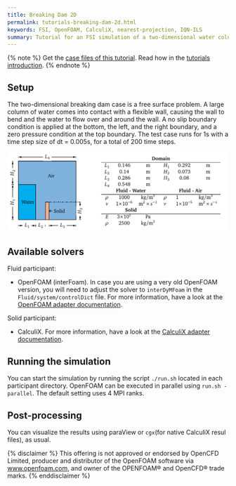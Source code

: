 ```yaml
---
title: Breaking Dam 2D
permalink: tutorials-breaking-dam-2d.html
keywords: FSI, OpenFOAM, CalculiX, nearest-projection, IQN-ILS
summary: Tutorial for an FSI simulation of a two-dimensional water column striking a flexible wall
---
```


{% note %}
Get the [case files of this tutorial](https://github.com/precice/tutorials/tree/master/breaking-dam-2d). Read how in the [tutorials introduction](https://www.precice.org/tutorials.html).
{% endnote %}

## Setup

The two-dimensional breaking dam case is a free surface problem. A large column of water comes into contact with a flexible wall, causing the wall to bend and the water to flow over and around the wall. A no slip boundary condition is applied at the bottom, the left, and the right boundary, and a
zero pressure condition at the top boundary. The test case runs for 1s with a time step size of dt = 0.005s, for a total of 200 time steps. 

![domain](images/breaking-dam-2d.png)

## Available solvers

Fluid participant:

* OpenFOAM (interFoam). In case you are using a very old OpenFOAM version, you will need to adjust the solver to `interDyMFoam` in the `Fluid/system/controlDict` file. For more information, have a look at the [OpenFOAM adapter documentation](https://www.precice.org/adapter-openfoam-overview.html).

Solid participant:

* CalculiX. For more information, have a look at the [CalculiX adapter documentation](https://www.precice.org/adapter-calculix-overview.html).

## Running the simulation

You can start the simulation by running the script `./run.sh` located in each participant directory. OpenFOAM can be executed in parallel using `run.sh -parallel`. The default setting uses 4 MPI ranks.

## Post-processing

You can visualize the results using paraView or `cgx`(for native CalculiX resul files), as usual. 


{% disclaimer %}
This offering is not approved or endorsed by OpenCFD Limited, producer and distributor of the OpenFOAM software via www.openfoam.com, and owner of the OPENFOAM®  and OpenCFD®  trade marks.
{% enddisclaimer %}
